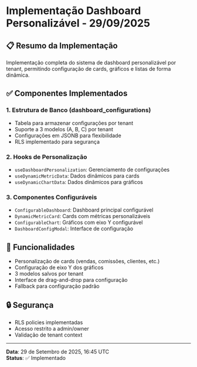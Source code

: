 # Implementação Dashboard Personalizável - 29/09/2025

## 📋 Resumo da Implementação
Implementação completa do sistema de dashboard personalizável por tenant, permitindo configuração de cards, gráficos e listas de forma dinâmica.

## ✅ Componentes Implementados

### 1. Estrutura de Banco (dashboard_configurations)
- Tabela para armazenar configurações por tenant
- Suporte a 3 modelos (A, B, C) por tenant
- Configurações em JSONB para flexibilidade
- RLS implementado para segurança

### 2. Hooks de Personalização
- `useDashboardPersonalization`: Gerenciamento de configurações
- `useDynamicMetricData`: Dados dinâmicos para cards
- `useDynamicChartData`: Dados dinâmicos para gráficos

### 3. Componentes Configuráveis
- `ConfigurableDashboard`: Dashboard principal configurável
- `DynamicMetricCard`: Cards com métricas personalizáveis
- `ConfigurableChart`: Gráficos com eixo Y configurável
- `DashboardConfigModal`: Interface de configuração

## 🎯 Funcionalidades
- Personalização de cards (vendas, comissões, clientes, etc.)
- Configuração de eixo Y dos gráficos
- 3 modelos salvos por tenant
- Interface de drag-and-drop para configuração
- Fallback para configuração padrão

## 🔒 Segurança
- RLS policies implementadas
- Acesso restrito a admin/owner
- Validação de tenant context

---
**Data**: 29 de Setembro de 2025, 16:45 UTC  
**Status**: ✅ Implementado